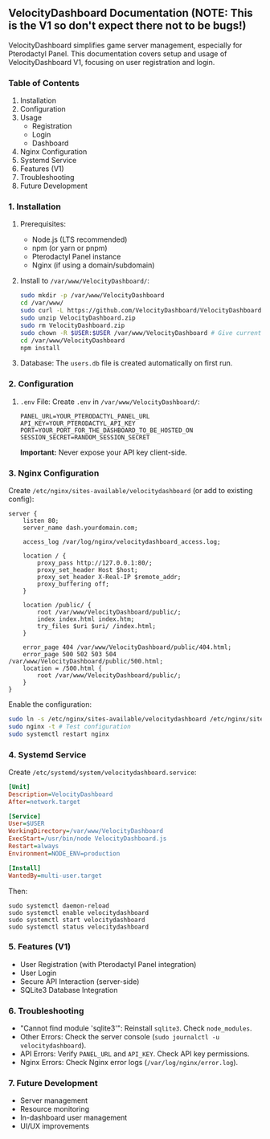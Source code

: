 ## VelocityDashboard Documentation (NOTE: This is the V1 so don't expect there not to be bugs!)

VelocityDashboard simplifies game server management, especially for Pterodactyl Panel. This documentation covers setup and usage of VelocityDashboard V1, focusing on user registration and login.

### Table of Contents

1.  Installation
2.  Configuration
3.  Usage
    *   Registration
    *   Login
    *   Dashboard
4.  Nginx Configuration
5.  Systemd Service
6.  Features (V1)
7.  Troubleshooting
8.  Future Development

### 1. Installation

1.  Prerequisites:
    *   Node.js (LTS recommended)
    *   npm (or yarn or pnpm)
    *   Pterodactyl Panel instance
    *   Nginx (if using a domain/subdomain)

2.  Install to `/var/www/VelocityDashboard/`:

    ```bash
    sudo mkdir -p /var/www/VelocityDashboard
    cd /var/www/
    sudo curl -L https://github.com/VelocityDashboard/VelocityDashboard/archive/refs/tags/VelocityDashboard_V_1.1.1.zip -o VelocityDashboard.zip # Replace with your ZIP URL
    sudo unzip VelocityDashboard.zip
    sudo rm VelocityDashboard.zip
    sudo chown -R $USER:$USER /var/www/VelocityDashboard # Give current user ownership
    cd /var/www/VelocityDashboard
    npm install
    ```

3.  Database: The `users.db` file is created automatically on first run.

### 2. Configuration

1.  `.env` File: Create `.env` in `/var/www/VelocityDashboard/`:

    ```
    PANEL_URL=YOUR_PTERODACTYL_PANEL_URL
    API_KEY=YOUR_PTERODACTYL_API_KEY
    PORT=YOUR_PORT_FOR_THE_DASHBOARD_TO_BE_HOSTED_ON
    SESSION_SECRET=RANDOM_SESSION_SECRET
    ```

    **Important:** Never expose your API key client-side.

### 3. Nginx Configuration

Create `/etc/nginx/sites-available/velocitydashboard` (or add to existing config):

```nginx
server {
    listen 80;
    server_name dash.yourdomain.com;

    access_log /var/log/nginx/velocitydashboard_access.log;

    location / {
        proxy_pass http://127.0.0.1:80/;
        proxy_set_header Host $host;
        proxy_set_header X-Real-IP $remote_addr;
        proxy_buffering off;
    }

    location /public/ {
        root /var/www/VelocityDashboard/public/;
        index index.html index.htm;
        try_files $uri $uri/ /index.html;
    }

    error_page 404 /var/www/VelocityDashboard/public/404.html;
    error_page 500 502 503 504 /var/www/VelocityDashboard/public/500.html;
    location = /500.html {
        root /var/www/VelocityDashboard/public/;
    }
}
```

Enable the configuration:

```bash
sudo ln -s /etc/nginx/sites-available/velocitydashboard /etc/nginx/sites-enabled/
sudo nginx -t # Test configuration
sudo systemctl restart nginx
```

### 4. Systemd Service

Create `/etc/systemd/system/velocitydashboard.service`:

```ini
[Unit]
Description=VelocityDashboard
After=network.target

[Service]
User=$USER
WorkingDirectory=/var/www/VelocityDashboard
ExecStart=/usr/bin/node VelocityDashboard.js
Restart=always
Environment=NODE_ENV=production

[Install]
WantedBy=multi-user.target
```

Then:

```
sudo systemctl daemon-reload
sudo systemctl enable velocitydashboard
sudo systemctl start velocitydashboard
sudo systemctl status velocitydashboard
```

### 5. Features (V1)

*   User Registration (with Pterodactyl Panel integration)
*   User Login
*   Secure API Interaction (server-side)
*   SQLite3 Database Integration

### 6. Troubleshooting

*   "Cannot find module 'sqlite3'": Reinstall `sqlite3`. Check `node_modules`.
*   Other Errors: Check the server console (`sudo journalctl -u velocitydashboard`).
*   API Errors: Verify `PANEL_URL` and `API_KEY`. Check API key permissions.
*   Nginx Errors: Check Nginx error logs (`/var/log/nginx/error.log`).

### 7. Future Development

*   Server management
*   Resource monitoring
*   In-dashboard user management
*   UI/UX improvements
